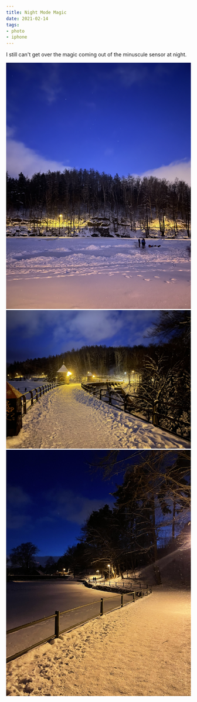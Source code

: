 ```yaml
---
title: Night Mode Magic
date: 2021-02-14
tags:
- photo
- iphone
---
```

I still can't get over the magic coming out of the minuscule sensor at night.

![photo1](IMG_1891.jpeg)
![photo4](IMG_1898.jpeg)
![photo5](IMG_1892.jpeg)